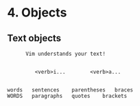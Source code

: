
#	4. Objects
##	   Text objects

	      Vim understands your text!


             <verb>i...        <verb>a...


	words   sentences    parentheses   braces
	WORDS   paragraphs   quotes	   brackets

